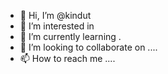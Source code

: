 - 👋 Hi, I’m @kindut 
- 👀 I’m interested in 
- 🌱 I’m currently learning .
- 💞️ I’m looking to collaborate on ....
- 📫 How to reach me ....

<!---
kindut/kindut is a ✨ special ✨ repository because its `README.md` (this file) appears on your GitHub profile.
You can click the Preview link to take a look at your changes.
--->
